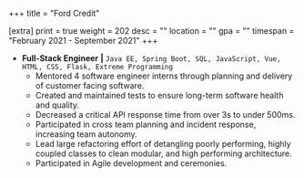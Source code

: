 +++
title = "Ford Credit"

[extra]
print = true
weight = 202
desc = ""
location = ""
gpa = ""
timespan = "February 2021 - September 2021"
+++
* __Full-Stack Engineer__ __\|__ `Java EE, Spring Boot, SQL, JavaScript, Vue, HTML, CSS, Flask, Extreme Programming`
  * Mentored 4 software engineer interns through planning and delivery of customer facing software.
  * Created and maintained tests to ensure long-term software health and quality.
  * Decreased a critical API response time from over 3s to under 500ms.  
  * Participated in cross team planning and incident response, increasing team autonomy.
  * Lead large refactoring effort of detangling poorly performing, highly coupled classes to clean modular, and high performing architecture.
  * Participated in Agile development and ceremonies.
